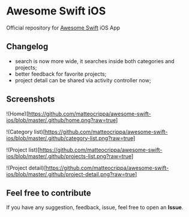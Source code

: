 # Awesome Swift iOS
Official repository for [Awesome Swift](https://github.com/matteocrippa/awesome-swift) iOS App

## Changelog

- search is now more wide, it searches inside both categories and projects;
- better feedback for favorite projects;
- project detail can be shared via activity controller now;

## Screenshots
!(Home)[https://github.com/matteocrippa/awesome-swift-ios/blob/master/.github/home.png?raw=true]

!(Category list)[https://github.com/matteocrippa/awesome-swift-ios/blob/master/.github/category-list.png?raw=true]

!(Project list)[https://github.com/matteocrippa/awesome-swift-ios/blob/master/.github/projects-list.png?raw=true]

!(Project detail)[https://github.com/matteocrippa/awesome-swift-ios/blob/master/.github/project-detail.png?raw=true]


## Feel free to contribute

If you have any suggestion, feedback, issue, feel free to open an **Issue**.
